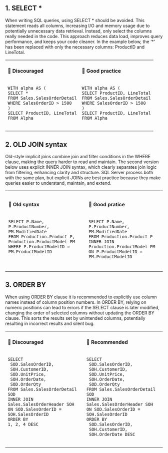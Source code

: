 ## 1. SELECT *
When writing SQL queries, using SELECT * should be avoided. This statement reads all columns, increasing I/O and memory usage due to potentially unnecessary data retrieval. Instead, only select the columns really needed in the code. This approach reduces data load, improves query performance, and keeps your code cleaner. In the example below, the ‘*’ has been replaced with only the necessary columns: ProductID and LineTotal. 

<table>
  <tr>
    <td style="vertical-align: top; ">
      <h4 style = "margin: 2 px;">🔹 Discouraged</h4>
      <pre><code>
WITH alpha AS (
SELECT *
FROM Sales.SalesOrderDetail
WHERE SalesOrderID > 1500
)
SELECT ProductID, LineTotal
FROM Alpha
      </code></pre>
    </td>
    <td style="vertical-align: top;">
      <h4 style = "margin: 2 px;">🔹 Good practice</h4>
      <pre><code>
WITH alpha AS (
SELECT ProductID, LineTotal
FROM Sales.SalesOrderDetail
WHERE SalesOrderID > 1500
)
SELECT ProductID, LineTotal
FROM Alpha
      </code></pre>
    </td>
  </tr>
</table>


## 2. OLD JOIN syntax
Old-style implicit joins combine join and filter conditions in the WHERE clause, making the query harder to read and maintain. The second version below uses explicit INNER JOIN syntax, which clearly separates join logic from filtering, enhancing clarity and structure. SQL Server process both with the same plan, but explicit JOINs are best practice because they make queries easier to understand, maintain, and extend.

<table>
  <tr>
    <td style="vertical-align: top; padding: 10px;">
      <h4>🔹 Old syntax</h4>
      <pre><code>
SELECT P.Name, P.ProductNumber, PM.ModifiedDate
FROM Production.Product P, Production.ProductModel PM
WHERE P.ProductModelID = PM.ProductModelID
      </code></pre>
    </td>
    <td style="vertical-align: top; padding: 10px;">
      <h4>🔹 Good pratice</h4>
      <pre><code>
SELECT P.Name, P.ProductNumber, PM.ModifiedDate
FROM Production.Product P
INNER JOIN Production.ProductModel PM
ON P.ProductModelID = PM.ProductModelID
      </code></pre>
    </td>
  </tr>
</table>


## 3. ORDER BY 
When using ORDER BY clause it is recommended to explicitly use column names instead of column position numbers. In ORDER BY, relying on numeric positions can lead to errors if the SELECT clause is later modified, changing the order of selected columns without updating the ORDER BY clause. This sorts the results set by unintended columns, potentially resulting in incorrect results and silent bug. 

<table style="vertical-align: top;">
  <tr>
    <td style="vertical-align: top;">
      <h4>🔹 Discouraged</h4>
      <pre><code>
SELECT
 SOD.SalesOrderID,
 SOH.CustomerID,
 SOD.UnitPrice,
 SOH.OrderDate,
 SOD.OrderQty
FROM Sales.SalesOrderDetail SOD
INNER JOIN Sales.SalesOrderHeader SOH 
ON SOD.SalesOrderID = SOH.SalesOrderID
ORDER BY 
1, 2, 4 DESC
      </code></pre>
    </td>
    <td style="vertical-align: top;">
      <h4>🔹 Recommended</h4>
      <pre><code>
SELECT
 SOD.SalesOrderID,
 SOH.CustomerID,
 SOD.UnitPrice,
 SOH.OrderDate,
 SOD.OrderQty
FROM Sales.SalesOrderDetail SOD
INNER JOIN Sales.SalesOrderHeader SOH 
ON SOD.SalesOrderID = SOH.SalesOrderID
ORDER BY 
 SOD.SalesOrderID,
 SOH.CustomerID,
 SOH.OrderDate DESC
      </code></pre>
    </td>
  </tr>
</table>
